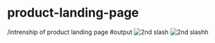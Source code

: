 # product-landing-page
/intrenship of product landing page
#output
![2nd slash](https://github.com/municharankokolu/product-landing-page/assets/170604764/5eaf15c1-e6cf-4020-aad7-dd08ead6a53c)
![2nd slashh](https://github.com/municharankokolu/product-landing-page/assets/170604764/7fcb171b-46a0-4a40-b681-2d78329fdf17)
